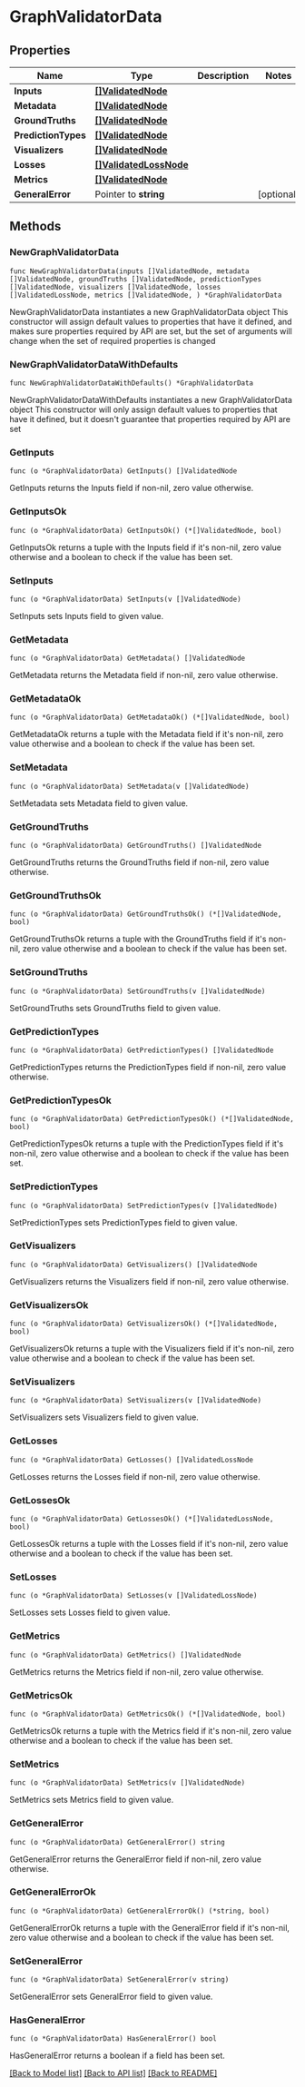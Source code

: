 # GraphValidatorData

## Properties

Name | Type | Description | Notes
------------ | ------------- | ------------- | -------------
**Inputs** | [**[]ValidatedNode**](ValidatedNode.md) |  | 
**Metadata** | [**[]ValidatedNode**](ValidatedNode.md) |  | 
**GroundTruths** | [**[]ValidatedNode**](ValidatedNode.md) |  | 
**PredictionTypes** | [**[]ValidatedNode**](ValidatedNode.md) |  | 
**Visualizers** | [**[]ValidatedNode**](ValidatedNode.md) |  | 
**Losses** | [**[]ValidatedLossNode**](ValidatedLossNode.md) |  | 
**Metrics** | [**[]ValidatedNode**](ValidatedNode.md) |  | 
**GeneralError** | Pointer to **string** |  | [optional] 

## Methods

### NewGraphValidatorData

`func NewGraphValidatorData(inputs []ValidatedNode, metadata []ValidatedNode, groundTruths []ValidatedNode, predictionTypes []ValidatedNode, visualizers []ValidatedNode, losses []ValidatedLossNode, metrics []ValidatedNode, ) *GraphValidatorData`

NewGraphValidatorData instantiates a new GraphValidatorData object
This constructor will assign default values to properties that have it defined,
and makes sure properties required by API are set, but the set of arguments
will change when the set of required properties is changed

### NewGraphValidatorDataWithDefaults

`func NewGraphValidatorDataWithDefaults() *GraphValidatorData`

NewGraphValidatorDataWithDefaults instantiates a new GraphValidatorData object
This constructor will only assign default values to properties that have it defined,
but it doesn't guarantee that properties required by API are set

### GetInputs

`func (o *GraphValidatorData) GetInputs() []ValidatedNode`

GetInputs returns the Inputs field if non-nil, zero value otherwise.

### GetInputsOk

`func (o *GraphValidatorData) GetInputsOk() (*[]ValidatedNode, bool)`

GetInputsOk returns a tuple with the Inputs field if it's non-nil, zero value otherwise
and a boolean to check if the value has been set.

### SetInputs

`func (o *GraphValidatorData) SetInputs(v []ValidatedNode)`

SetInputs sets Inputs field to given value.


### GetMetadata

`func (o *GraphValidatorData) GetMetadata() []ValidatedNode`

GetMetadata returns the Metadata field if non-nil, zero value otherwise.

### GetMetadataOk

`func (o *GraphValidatorData) GetMetadataOk() (*[]ValidatedNode, bool)`

GetMetadataOk returns a tuple with the Metadata field if it's non-nil, zero value otherwise
and a boolean to check if the value has been set.

### SetMetadata

`func (o *GraphValidatorData) SetMetadata(v []ValidatedNode)`

SetMetadata sets Metadata field to given value.


### GetGroundTruths

`func (o *GraphValidatorData) GetGroundTruths() []ValidatedNode`

GetGroundTruths returns the GroundTruths field if non-nil, zero value otherwise.

### GetGroundTruthsOk

`func (o *GraphValidatorData) GetGroundTruthsOk() (*[]ValidatedNode, bool)`

GetGroundTruthsOk returns a tuple with the GroundTruths field if it's non-nil, zero value otherwise
and a boolean to check if the value has been set.

### SetGroundTruths

`func (o *GraphValidatorData) SetGroundTruths(v []ValidatedNode)`

SetGroundTruths sets GroundTruths field to given value.


### GetPredictionTypes

`func (o *GraphValidatorData) GetPredictionTypes() []ValidatedNode`

GetPredictionTypes returns the PredictionTypes field if non-nil, zero value otherwise.

### GetPredictionTypesOk

`func (o *GraphValidatorData) GetPredictionTypesOk() (*[]ValidatedNode, bool)`

GetPredictionTypesOk returns a tuple with the PredictionTypes field if it's non-nil, zero value otherwise
and a boolean to check if the value has been set.

### SetPredictionTypes

`func (o *GraphValidatorData) SetPredictionTypes(v []ValidatedNode)`

SetPredictionTypes sets PredictionTypes field to given value.


### GetVisualizers

`func (o *GraphValidatorData) GetVisualizers() []ValidatedNode`

GetVisualizers returns the Visualizers field if non-nil, zero value otherwise.

### GetVisualizersOk

`func (o *GraphValidatorData) GetVisualizersOk() (*[]ValidatedNode, bool)`

GetVisualizersOk returns a tuple with the Visualizers field if it's non-nil, zero value otherwise
and a boolean to check if the value has been set.

### SetVisualizers

`func (o *GraphValidatorData) SetVisualizers(v []ValidatedNode)`

SetVisualizers sets Visualizers field to given value.


### GetLosses

`func (o *GraphValidatorData) GetLosses() []ValidatedLossNode`

GetLosses returns the Losses field if non-nil, zero value otherwise.

### GetLossesOk

`func (o *GraphValidatorData) GetLossesOk() (*[]ValidatedLossNode, bool)`

GetLossesOk returns a tuple with the Losses field if it's non-nil, zero value otherwise
and a boolean to check if the value has been set.

### SetLosses

`func (o *GraphValidatorData) SetLosses(v []ValidatedLossNode)`

SetLosses sets Losses field to given value.


### GetMetrics

`func (o *GraphValidatorData) GetMetrics() []ValidatedNode`

GetMetrics returns the Metrics field if non-nil, zero value otherwise.

### GetMetricsOk

`func (o *GraphValidatorData) GetMetricsOk() (*[]ValidatedNode, bool)`

GetMetricsOk returns a tuple with the Metrics field if it's non-nil, zero value otherwise
and a boolean to check if the value has been set.

### SetMetrics

`func (o *GraphValidatorData) SetMetrics(v []ValidatedNode)`

SetMetrics sets Metrics field to given value.


### GetGeneralError

`func (o *GraphValidatorData) GetGeneralError() string`

GetGeneralError returns the GeneralError field if non-nil, zero value otherwise.

### GetGeneralErrorOk

`func (o *GraphValidatorData) GetGeneralErrorOk() (*string, bool)`

GetGeneralErrorOk returns a tuple with the GeneralError field if it's non-nil, zero value otherwise
and a boolean to check if the value has been set.

### SetGeneralError

`func (o *GraphValidatorData) SetGeneralError(v string)`

SetGeneralError sets GeneralError field to given value.

### HasGeneralError

`func (o *GraphValidatorData) HasGeneralError() bool`

HasGeneralError returns a boolean if a field has been set.


[[Back to Model list]](../README.md#documentation-for-models) [[Back to API list]](../README.md#documentation-for-api-endpoints) [[Back to README]](../README.md)


